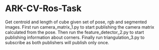 # ARK-CV-Ros-Task
Get centroid and length of cube given set of pose, rgb and segmented images.
First run camera_matrix_1.py to start publishing the camera matrix calculated from the pose. Then run the feature_detector_2.py to start publishing information about corners.
Finally run triangulation_3.py to subscribe as both publishers will publish only once.
